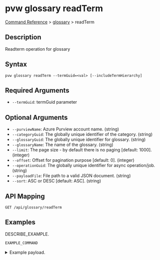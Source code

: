 # pvw glossary readTerm
[Command Reference](../../../README.md#command-reference) > [glossary](./main.md) > readTerm

## Description
Readterm operation for glossary

## Syntax
```
pvw glossary readTerm --termGuid=<val> [--includeTermHierarchy]
```

## Required Arguments
- `--termGuid`: termGuid parameter

## Optional Arguments
- `--purviewName`: Azure Purview account name. (string)
- `--categoryGuid`: The globally unique identifier of the category. (string)
- `--glossaryGuid`: The globally unique identifier for glossary. (string)
- `--glossaryName`: The name of the glossary. (string)
- `--limit`: The page size - by default there is no paging [default: 1000]. (integer)
- `--offset`: Offset for pagination purpose [default: 0]. (integer)
- `--operationGuid`: The globally unique identifier for async operation/job. (string)
- `--payloadFile`: File path to a valid JSON document. (string)
- `--sort`: ASC or DESC [default: ASC]. (string)

## API Mapping
 >  > []()
```
GET /api/glossary/readTerm
```

## Examples
DESCRIBE_EXAMPLE.
```powershell
EXAMPLE_COMMAND
```
<details><summary>Example payload.</summary>
<p>

```json
PASTE_JSON_HERE
```
</p>
</details>